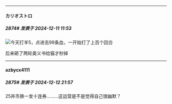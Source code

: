﻿
*****

####  カリオストロ  
##### 2874#       发表于 2024-12-11 11:53

<img src="https://static.saraba1st.com/image/smiley/face2017/004.gif" referrerpolicy="no-referrer">今天打羊5，点进去99条血，一开始打了上百个回合

后来砸了两轮奥义书给猫才秒掉


*****

####  azbycx4111  
##### 2875#       发表于 2024-12-12 21:57

25井币换一发十连券………这运营是不是觉得自己很幽默？

